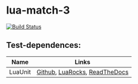 # lua-match-3

[![Build Status](https://travis-ci.com/mikle9997/lua-match-3.svg?branch=master)](https://travis-ci.com/mikle9997/lua-match-3)

## Test-dependences:

| Name | Links |
| ------ | ----------- |
| LuaUnit   | [Github](https://github.com/bluebird75/luaunit), [LuaRocks](https://luarocks.org/modules/bluebird75/luaunit), [ReadTheDocs](https://luaunit.readthedocs.io/en/latest/) |
